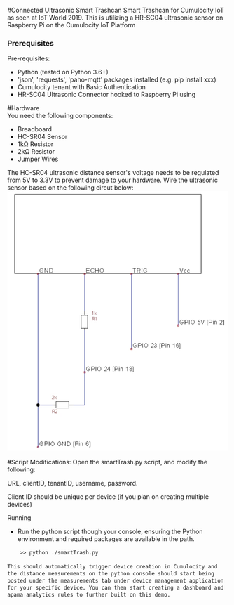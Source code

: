 #Connected Ultrasonic Smart Trashcan
Smart Trashcan for Cumulocity IoT as seen at IoT World 2019. This is utilizing a HR-SC04 ultrasonic sensor on Raspberry Pi on the Cumulocity IoT Platform 


### Prerequisites

Pre-requisites:
- Python (tested on Python 3.6+)
- 'json', 'requests', 'paho-mqtt' packages installed (e.g. pip install xxx)
- Cumulocity tenant with Basic Authentication 
- HR-SC04 Ultrasonic Connector hooked to Raspberry Pi using 

#Hardware  
You need the following components:
- Breadboard
- HC-SR04 Sensor
- 1kΩ Resistor
- 2kΩ Resistor
- Jumper Wires

The HC-SR04 ultrasonic distance sensor's voltage needs to be regulated from 5V to 3.3V to prevent damage to your hardware. Wire the ultrasonic sensor based on the following circut below:
![trigger](./HR-SC04-wiring.png) 

#Script Modifications:
Open the smartTrash.py script, and modify the following:

URL, clientID, tenantID, username, password.

Client ID should be unique per device (if you plan on creating multiple devices)

Running

- Run the python script though your console, ensuring the Python environment and required packages are available in the path.

```
	>> python ./smartTrash.py
  
This should automatically trigger device creation in Cumulocity and the distance measurements on the python console should start being posted under the measurements tab under device management application for your specific device. You can then start creating a dashboard and apama analytics rules to further built on this demo. 
